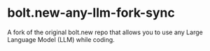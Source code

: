# bolt.new-any-llm-fork-sync
A fork of the original bolt.new repo that allows you to use any Large Language Model (LLM) while coding. 
